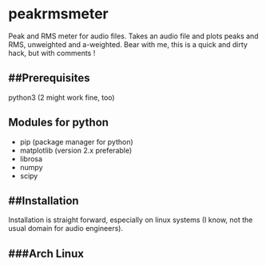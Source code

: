 # peakrmsmeter

Peak and RMS meter for audio files. Takes an audio file and plots peaks and RMS, unweighted and a-weighted.
Bear with me, this is a quick and dirty hack, but with comments !

##Prerequisites
---------------
python3 (2 might work fine, too)

Modules for python
------------------
- pip (package manager for python)
- matplotlib (version 2.x preferable)
- librosa
- numpy
- scipy



##Installation
--------------
Installation is straight forward, especially on linux systems (I know, not the usual domain for audio engineers).

###Arch Linux
-------------